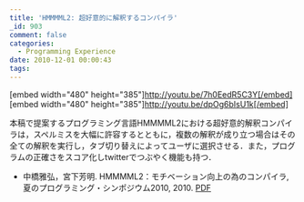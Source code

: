 ```yaml
---
title: 'HMMMML2: 超好意的に解釈するコンパイラ'
_id: 903
comment: false
categories:
  - Programming Experience
date: 2010-12-01 00:00:43
tags:
---
```


[embed width="480" height="385"]http://youtu.be/7h0EedR5C3Y[/embed]
[embed width="480" height="385"]http://youtu.be/dpOg6bIsU1k[/embed]

<!--more-->

本稿で提案するプログラミング言語HMMMML2における超好意的解釈コンパイラは，スペルミスを大幅に許容するとともに，複数の解釈が成り立つ場合はその全ての解釈を実行し，タブ切り替えによってユーザに選択させる．また，プログラムの正確さをスコア化しtwitterでつぶやく機能も持つ．

*   中橋雅弘，宮下芳明. HMMMML2：モチベーション向上の為のコンパイラ, 夏のプログラミング・シンポジウム2010, 2010\. [PDF](HMMMML2.pdf)

